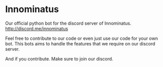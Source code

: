 # Innominatus
Our official python bot for the discord server of Innominatus.
http://discord.me/innominatus

Feel free to contribute to our code or even just use our code for your own bot.
This bots aims to handle the features that we require on our discord server.

And if you contribute. Make sure to join our discord.
